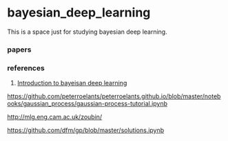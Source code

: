 # bayesian_deep_learning

This is a space just for studying bayesian deep learning.


### papers


### references
1. [Introduction to bayeisan deep learning](https://taeoh-kim.github.io/blog/bayesian-deep-learning-introduction/)


https://github.com/peterroelants/peterroelants.github.io/blob/master/notebooks/gaussian_process/gaussian-process-tutorial.ipynb



http://mlg.eng.cam.ac.uk/zoubin/



https://github.com/dfm/gp/blob/master/solutions.ipynb
